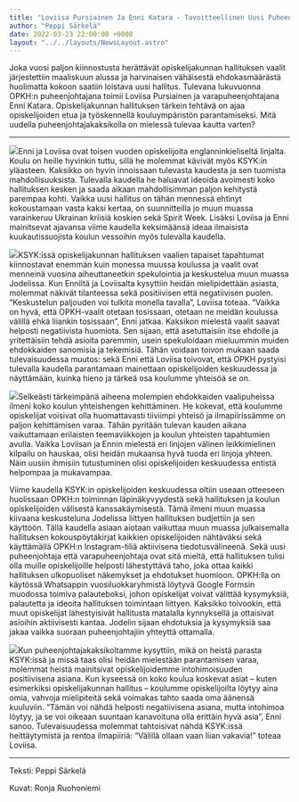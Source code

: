 ```yaml
---
title: "Loviisa Pursiainen Ja Enni Katara - Tavoitteellinen Uusi Puheenjohtajakaksikko"
author: "Peppi Särkelä"
date: 2022-03-23 22:00:00 +0000
layout: "../../layouts/NewsLayout.astro"
---
```


Joka vuosi paljon kiinnostusta herättävät opiskelijakunnan hallituksen vaalit järjestettiin maaliskuun alussa ja harvinaisen vähäisestä ehdokasmäärästä huolimatta kokoon saatiin loistava uusi hallitus. Tulevana lukuvuonna OPKH:n puheenjohtajana toimii Loviisa Pursiainen ja varapuheenjohtajana Enni Katara. Opiskelijakunnan hallituksen tärkein tehtävä on ajaa opiskelijoiden etua ja työskennellä kouluympäristön parantamiseksi. Mitä uudella puheenjohtajakaksikolla on mielessä tulevaa kautta varten?

****
![](https://static.wixstatic.com/media/18093e_2cb7d4a691b744989cb7a288a5bc882f~mv2.jpeg/v1/fit/w_724,h_1000,al_c,q_80/file.png)Enni ja Loviisa ovat toisen vuoden opiskelijoita englanninkieliseltä linjalta. Koulu on heille hyvinkin tuttu, sillä he molemmat kävivät myös KSYK:in yläasteen. Kaksikko on hyvin innoissaan tulevasta kaudesta ja sen tuomista mahdollisuuksista. Tulevalla kaudella he haluavat ideoida avoimesti koko hallituksen kesken ja saada aikaan mahdollisimman paljon kehitystä parempaa kohti. Vaikka uusi hallitus on tähän mennessä ehtinyt kokoustamaan vasta kaksi kertaa, on suunnitteilla jo muun muassa varainkeruu Ukrainan kriisiä koskien sekä Spirit Week. Lisäksi Loviisa ja Enni mainitsevat ajavansa viime kaudella keksimäänsä ideaa ilmaisista kuukautissuojista koulun vessoihin myös tulevalla kaudella.

![](https://static.wixstatic.com/media/18093e_cf64889430e94b2eb749baedd44a8360~mv2.jpg/v1/fit/w_1000,h_724,al_c,q_80/file.png)KSYK:issä opiskelijakunnan hallituksen vaalien tapaiset tapahtumat kiinnostavat enemmän kuin monessa muussa koulussa ja vaalit ovat menneinä vuosina aiheuttaneetkin spekulointia ja keskustelua muun muassa Jodelissa. Kun Enniltä ja Loviisalta kysyttiin heidän mielipidettään asiasta, molemmat näkivät tilanteessa sekä positiivisen että negatiivisen puolen. “Keskustelun paljouden voi tulkita monella tavalla”, Loviisa toteaa. “Vaikka on hyvä, että OPKH-vaalit otetaan tosissaan, otetaan ne meidän koulussa välillä ehkä liiankin tosissaan”, Enni jatkaa. Kaksikon mielestä vaalit saavat helposti negatiivista huomiota. Sen sijaan, että asetuttaisiin itse ehdolle ja yritettäisiin tehdä asioita paremmin, usein spekuloidaan mieluummin muiden ehdokkaiden sanomisia ja tekemisiä. Tähän voidaan toivon mukaan saada tulevaisuudessa muutos: sekä Enni että Loviisa toivovat, että OPKH pystyisi tulevalla kaudella parantamaan mainettaan opiskelijoiden keskuudessa ja näyttämään, kuinka hieno ja tärkeä osa koulumme yhteisöä se on.

![](https://static.wixstatic.com/media/18093e_745e8184b53a43b58f7502b75fbd3c96~mv2.jpeg/v1/fit/w_1000,h_724,al_c,q_80/file.png)Selkeästi tärkeimpänä aiheena molempien ehdokkaiden vaalipuheissa ilmeni koko koulun yhteishengen kehittäminen. He kokevat, että koulumme opiskelijat voisivat olla huomattavasti tiiviimpi yhteisö ja ilmapiirissämme on paljon kehittämisen varaa. Tähän pyritään tulevan kauden aikana vaikuttamaan erilaisten teemaviikkojen ja koulun yhteisten tapahtumien avulla. Vaikka Loviisan ja Ennin mielestä eri linjojen välinen leikkimielinen kilpailu on hauskaa, olisi heidän mukaansa hyvä tuoda eri linjoja yhteen. Näin uusiin ihmisiin tutustuminen olisi opiskelijoiden keskuudessa entistä helpompaa ja mukavampaa.


Viime kaudella KSYK:in opiskelijoiden keskuudessa oltiin useaan otteeseen huolissaan OPKH:n toiminnan läpinäkyvyydestä sekä hallituksen ja koulun opiskelijoiden välisestä kanssakäymisestä. Tämä ilmeni muun muassa kiivaana keskusteluna Jodelissa liittyen hallituksen budjettiin ja sen käyttöön. Tällä kaudella asiaan aiotaan vaikuttaa muun muassa julkaisemalla hallituksen kokouspöytäkirjat kaikkien opiskelijoiden nähtäväksi sekä käyttämällä OPKH:n Instagram-tiliä aktiivisena tiedotusvälineenä. Sekä uusi puheenjohtaja että varapuheenjohtaja ovat sitä mieltä, että hallituksen tulisi olla muille opiskelijoille helposti lähestyttävä taho, joka ottaa kaikki hallituksen ulkopuoliset näkemykset ja ehdotukset huomioon. OPKH:lla on käytössä Whatsappin vuosiluokkaryhmistä löytyvä Google Formsin muodossa toimiva palauteboksi, johon opiskelijat voivat välittää kysymyksiä, palautetta ja ideoita hallituksen toimintaan liittyen. Kaksikko toivookin, että muut opiskelijat lähestyisivät hallitusta matalalla kynnyksellä ja ottaisivat asioihin aktiivisesti kantaa. Jodelin sijaan ehdotuksia ja kysymyksiä saa jakaa vaikka suoraan puheenjohtajiin yhteyttä ottamalla.

![](https://static.wixstatic.com/media/18093e_3fc1dfd8ac9a4b378b77ebe3e07c90fc~mv2.jpeg/v1/fit/w_724,h_1000,al_c,q_80/file.png)Kun puheenjohtajakaksikoltamme kysyttiin, mikä on heistä parasta KSYK:issä ja missä taas olisi heidän mielestään parantamisen varaa, molemmat heistä mainitsivat opiskelijoidemme intohimoisuuden positiivisena asiana. Kun kyseessä on koko koulua koskevat asiat – kuten esimerkiksi opiskelijakunnan hallitus – koulumme opiskelijoilta löytyy aina omia, vahvoja mielipiteitä sekä voimakas tahto saada oma äänensä kuuluviin. “Tämän voi nähdä helposti negatiivisena asiana, mutta intohimoa löytyy, ja se voi oikeaan suuntaan kanavoituna olla erittäin hyvä asia”, Enni sanoo. Tulevaisuudessa molemmat tahtoisivat nähdä KSYK:issä heittäytymistä ja rentoa ilmapiiriä: “Välillä ollaan vaan liian vakavia!” toteaa Loviisa.

****
Teksti: Peppi Särkelä

Kuvat: Ronja Ruohoniemi